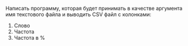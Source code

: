 Написать программу, которая будет принимать в качестве аргумента имя текстового файла и
выводить CSV файл с колонками:
1. Слово
2. Частота
3. Частота в %
